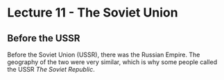# Lecture 11 - The Soviet Union

## Before the USSR

Before the Soviet Union (USSR), there was the Russian Empire. The geography of the two were very similar, which is why some people called the USSR *The Soviet Republic*.
